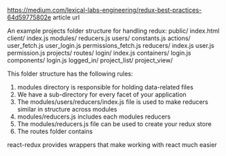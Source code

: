 https://medium.com/lexical-labs-engineering/redux-best-practices-64d59775802e article url

An example projects folder structure for handling redux:
public/
  index.html
  client/
    index.js
    modules/
      reducers.js
      users/
        constants.js
        actions/
          user_fetch.js
          user_login.js
          permissions_fetch.js
        reducers/
          index.js
          user.js
          permission.js
      projects/
    routes/
      login/
        index.js
        containers/
          login.js
        components/
          login.js
      logged_in/
      project_list/
      project_view/

This folder structure has the following rules:
1. modules directory is responsible for holding data-related files
1. We have a sub-directory for every facet of your application
1. The modules/users/reducers/index.js file is used to make reducers similar in structure across modules
1. modules/reducers.js includes each modules reducers
1. The modules/reducers.js file can be used to create your redux store
1. The routes folder contains 


react-redux provides wrappers that make working with react much easier